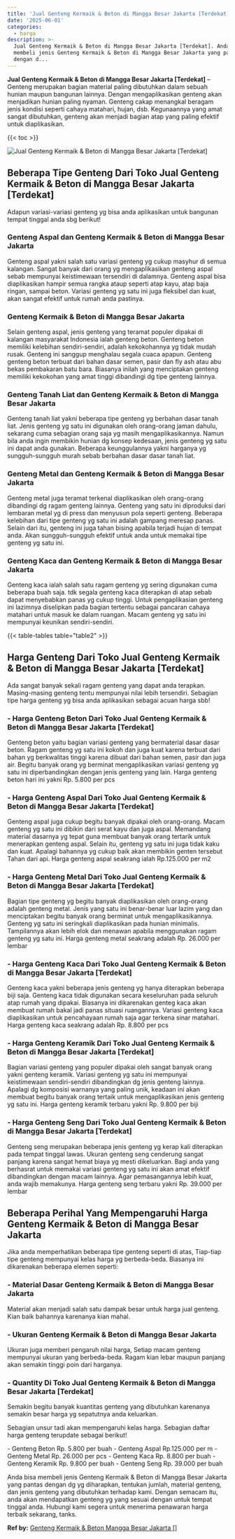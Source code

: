 ```yaml
---
title: 'Jual Genteng Kermaik & Beton di Mangga Besar Jakarta [Terdekat]'
date: '2025-06-01'
categories:
  - harga
description: >-
  Jual Genteng Kermaik & Beton di Mangga Besar Jakarta [Terdekat]. Anda bisa
  membeli jenis Genteng Kermaik & Beton di Mangga Besar Jakarta yang pantas
  dengan d...
---
```


**Jual Genteng Kermaik & Beton di Mangga Besar Jakarta \[Terdekat\]** – Genteng merupakan bagian material paling dibutuhkan dalam sebuah hunian maupun bangunan lainnya. Dengan mengaplikasikan genteng akan menjadikan hunian paling nyaman. Genteng cakap menangkal beragam jenis kondisi seperti cahaya matahari, hujan, dsb. Kegunaannya yang amat sangat dibutuhkan, genteng akan menjadi bagian atap yang paling efektif untuk diaplikasikan.

{{< toc >}}

![Jual Genteng Kermaik & Beton di Mangga Besar Jakarta [Terdekat]](/images/genteng-minimalis-murah32.png)

## Beberapa Tipe Genteng Dari Toko Jual Genteng Kermaik & Beton di Mangga Besar Jakarta \[Terdekat\]

Adapun variasi-variasi genteng yg bisa anda aplikasikan untuk bangunan tempat tinggal anda sbg berikut!

### Genteng Aspal dan Genteng Kermaik & Beton di Mangga Besar Jakarta

Genteng aspal yakni salah satu variasi genteng yg cukup masyhur di semua kalangan. Sangat banyak dari orang yg mengaplikasikan genteng aspal sebab mempunyai keistimewaan tersendiri di dalamnya. Genteng aspal bisa diaplikasikan hampir semua rangka ataup seperti atap kayu, atap baja ringan, sampai beton. Variasi genteng yg satu ini juga fleksibel dan kuat, akan sangat efektif untuk rumah anda pastinya.

### Genteng Kermaik & Beton di Mangga Besar Jakarta

Selain genteng aspal, jenis genteng yang teramat populer dipakai di kalangan masyarakat Indonesia ialah genteng beton. Genteng beton memiliki kelebihan sendiri-sendiri, adalah kekokohannya yg tidak mudah rusak. Genteng ini sanggup menghalau segala cuaca apapun. Genteng genteng beton terbuat dari bahan dasar semen, pasir dan fly ash atau abu bekas pembakaran batu bara. Biasanya inilah yang menciptakan genteng memiliki kekokohan yang amat tinggi dibandingi dg tipe genteng lainnya.

### Genteng Tanah Liat dan Genteng Kermaik & Beton di Mangga Besar Jakarta

Genteng tanah liat yakni beberapa tipe genteng yg berbahan dasar tanah liat. Jenis genteng yg satu ini digunakan oleh orang-orang jaman dahulu, sekarang cuma sebagian orang saja yg masih mengaplikasikannya. Namun bila anda ingin membikin hunian dg konsep kedesaan, jenis genteng yg satu ini dapat anda gunakan. Beberapa keunggulannya yakni harganya yg sungguh-sungguh murah sebab berbahan dasar dasar tanah liat.

### Genteng Metal dan Genteng Kermaik & Beton di Mangga Besar Jakarta

Genteng metal juga teramat terkenal diaplikasikan oleh orang-orang dibandingi dg ragam genteng lainnya. Genteng yang satu ini diproduksi dari lembaran metal yg di press dan menyusun pola seperti genteng. Beberapa kelebihan dari tipe genteng yg satu ini adalah gampang meresap panas. Selain dari itu, genteng ini juga tahan bising apabila terjadi hujan di tempat anda. Akan sungguh-sungguh efektif untuk anda untuk memakai tipe genteng yg satu ini.

### Genteng Kaca dan Genteng Kermaik & Beton di Mangga Besar Jakarta

Genteng kaca ialah salah satu ragam genteng yg sering digunakan cuma beberapa buah saja. tdk segala genteng kaca diterapkan di atap sebab dapat menyebabkan panas yg cukup tinggi. Untuk pengaplikasian genteng ini lazimnya diselipkan pada bagian tertentu sebagai pancaran cahaya matahari untuk masuk ke dalam ruangan. Macam genteng yg satu ini mempunyai keunikan sendiri-sendiri.

{{< table-tables table="table2" >}}

## Harga Genteng Dari Toko Jual Genteng Kermaik & Beton di Mangga Besar Jakarta \[Terdekat\]

Ada sangat banyak sekali ragam genteng yang dapat anda terapkan. Masing-masing genteng tentu mempunyai nilai lebih tersendiri. Sebagian tipe harga genteng yg bisa anda aplikasikan sebagai acuan harga sbb!

### \- Harga Genteng Beton Dari Toko Jual Genteng Kermaik & Beton di Mangga Besar Jakarta \[Terdekat\]

Genteng beton yaitu bagian variasi genteng yang bermaterial dasar dasar beton. Ragam genteng yg satu ini kokoh dan juga kuat karena terbuat dari bahan yg berkwalitas tinggi karena dibuat dari bahan semen, pasir dan juga air. Begitu banyak orang yg berminat mengaplikasikan variasi genteng yg satu ini diperbandingkan dengan jenis genteng yang lain. Harga genteng beton hari ini yakni Rp. 5.800 per pcs

### \- Harga Genteng Aspal Dari Toko Jual Genteng Kermaik & Beton di Mangga Besar Jakarta \[Terdekat\]

Genteng aspal juga cukup begitu banyak dipakai oleh orang-orang. Macam genteng yg satu ini dibikin dari serat kayu dan juga aspal. Memandang material dasarnya yg tepat guna membuat banyak orang tertarik untuk menerapkan genteng aspal. Selain itu, genteng yg satu ini juga tidak kaku dan kuat. Apalagi bahannya yg cukup baik akan membikin genten tersebut Tahan dari api. Harga genteng aspal seakrang ialah Rp.125.000 per m2

### \- Harga Genteng Metal Dari Toko Jual Genteng Kermaik & Beton di Mangga Besar Jakarta \[Terdekat\]

Bagian tipe genteng yg begitu banyak diaplikasikan oleh orang-orang adalah genteng metal. Jenis yang satu ini benar-benar luar lazim yang dan menciptakan begitu banyak orang berminat untuk mengaplikasikannya. Genteng yg satu ini seringkali diaplikasikan pada hunian minimalis. Tampilannya akan lebih elok dan menawan apabila menggunakan ragam genteng yg satu ini. Harga genteng metal seakrang adalah Rp. 26.000 per lembar

### \- Harga Genteng Kaca Dari Toko Jual Genteng Kermaik & Beton di Mangga Besar Jakarta \[Terdekat\]

Genteng kaca yakni beberapa jenis genteng yg hanya diterapkan beberapa biji saja. Genteng kaca tidak digunakan secara keseluruhan pada seluruh atap rumah yang dipakai. Biasanya ini dikarenakan genteg kaca akan membuat rumah bakal jadi panas situasi ruangannya. Variasi genteng kaca diaplikasikan untuk pencahayaan rumah saja agar terkena sinar matahari. Harga genteng kaca seakrang adalah Rp. 8.800 per pcs

### \- Harga Genteng Keramik Dari Toko Jual Genteng Kermaik & Beton di Mangga Besar Jakarta \[Terdekat\]

Bagian variasi genteng yang populer dipakai oleh sangat banyak orang yakni genteng keramik. Variasi genteng yg satu ini mempunyai keistimewaan sendiri-sendiri dibandingkan dg jenis genteng lainnya. Apalagi dg komposisi warnanya yang paling unik, keadaan ini akan membuat begitu banyak orang tertaik untuk mengaplikasikan jenis genteng yg satu ini. Harga genteng keramik terbaru yakni Rp. 9.800 per biji

### \- Harga Genteng Seng Dari Toko Jual Genteng Kermaik & Beton di Mangga Besar Jakarta \[Terdekat\]

Genteng seng merupakan beberapa jenis genteng yg kerap kali diterapkan pada tempat tinggal lawas. Ukuran genteng seng cenderung sangat panjang karena sangat hemat biaya yg mesti dikeluarkan. Bagi anda yang berhasrat untuk memakai variasi genteng yg satu ini akan amat efektif dibandingkan dengan macam lainnya. Agar pemasangannya lebih kuat, anda wajib memakunya. Harga genteng seng terbaru yakni Rp. 39.000 per lembar

## Beberapa Perihal Yang Mempengaruhi Harga Genteng Kermaik & Beton di Mangga Besar Jakarta

Jika anda memperhatikan beberapa tipe genteng seperti di atas, Tiap-tiap tipe genteng mempunyai kelas harga yg berbeda-beda. Biasanya ini dikarenakan beberapa elemen seperti:

### \- Material Dasar Genteng Kermaik & Beton di Mangga Besar Jakarta

Material akan menjadi salah satu dampak besar untuk harga jual genteng. Kian baik bahannya karenanya kian mahal.

### \- Ukuran Genteng Kermaik & Beton di Mangga Besar Jakarta

Ukuran juga memberi pengaruh nilai harga, Setiap macam genteng mempunyai ukuran yang berbeda-beda. Ragam kian lebar maupun panjang akan semakin tinggi poin dari harganya.

### \- Quantity Di Toko Jual Genteng Kermaik & Beton di Mangga Besar Jakarta \[Terdekat\]

Semakin begitu banyak kuantitas genteng yang dibutuhkan karenanya semakin besar harga yg sepatutnya anda keluarkan.

Sebagian unsur tadi akan mempengaruhi kelas harga. Sebagian daftar harga genteng terupdate sebagai berikut!

\- Genteng Beton Rp. 5.800 per buah - Genteng Aspal Rp.125.000 per m - Genteng Metal Rp. 26.000 per pcs - Genteng Kaca Rp. 8.800 per buah - Genteng Keramik Rp. 9.800 per buah - Genteng Seng Rp. 39.000 per buah

Anda bisa membeli jenis Genteng Kermaik & Beton di Mangga Besar Jakarta yang pantas dengan dg yg diharapkan, tentukan jumlah, material genteng, dan jenis genteng yang dibutuhkan terhadap kami. Dengan semacam itu, anda akan mendapatkan genteng yg yang sesuai dengan untuk tempat tinggal anda. Hubungi kami segera untuk menerima penawaran harga terbaik sekarang, tanks.

**Ref by:**  [Genteng Kermaik & Beton  Mangga Besar Jakarta []](https://id.wikipedia.org/wiki/Genteng)
